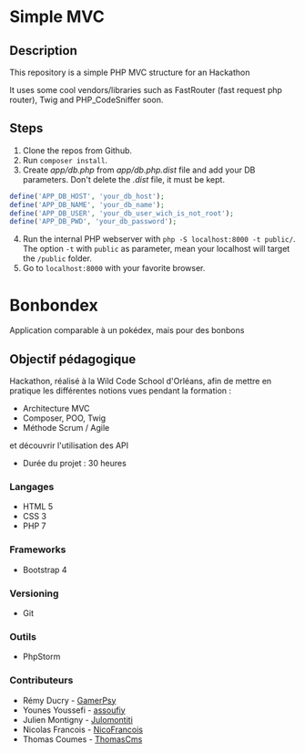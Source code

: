# Simple MVC

## Description

This repository is a simple PHP MVC structure for an Hackathon

It uses some cool vendors/libraries such as FastRouter (fast request php router), Twig and PHP_CodeSniffer soon.

## Steps

1. Clone the repos from Github.
2. Run `composer install`.
3. Create *app/db.php* from *app/db.php.dist* file and add your DB parameters. Don't delete the *.dist* file, it must be kept.
```php
define('APP_DB_HOST', 'your_db_host');
define('APP_DB_NAME', 'your_db_name');
define('APP_DB_USER', 'your_db_user_wich_is_not_root');
define('APP_DB_PWD', 'your_db_password');
```
4. Run the internal PHP webserver with `php -S localhost:8000 -t public/`. The option `-t` with `public` as parameter, mean your localhost will target the `/public` folder.
5. Go to `localhost:8000` with your favorite browser.

# Bonbondex

Application comparable à un pokédex, mais pour des bonbons

## Objectif pédagogique

Hackathon, réalisé à la Wild Code School d'Orléans, afin
de mettre en pratique les différentes notions vues pendant la formation :
* Architecture MVC
* Composer, POO, Twig
* Méthode Scrum / Agile

et découvrir l'utilisation des API

* Durée du projet : 30 heures

### Langages
* HTML 5
* CSS 3
* PHP 7

### Frameworks
* Bootstrap 4

### Versioning
* Git

### Outils
* PhpStorm
 
### Contributeurs

* Rémy Ducry - [GamerPsy](https://github.com/GamerPsy)
* Younes Youssefi - [assoufiy](https://github.com/assoufiy)
* Julien Montigny - [Julomontiti](https://github.com/Julomontiti)
* Nicolas Francois - [NicoFrancois](https://github.com/NicoFrancois)
* Thomas Coumes - [ThomasCms](https://github.com/ThomasCms)
